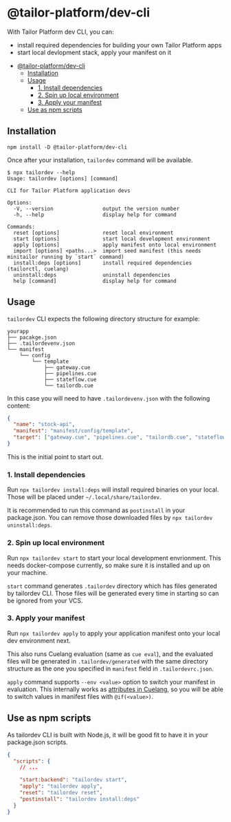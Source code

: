 # @tailor-platform/dev-cli

With Tailor Platform dev CLI, you can:

- install required dependencies for building your own Tailor Platform apps
- start local devlopment stack, apply your manifest on it

* [@tailor-platform/dev-cli](#tailor-platformdev-cli)
  - [Installation](#installation)
  - [Usage](#usage)
    - [1. Install dependencies](#1-install-dependencies)
    - [2. Spin up local environment](#2-spin-up-local-environment)
    - [3. Apply your manifest](#3-apply-your-manifest)
  - [Use as npm scripts](#use-as-npm-scripts)

## Installation

```
npm install -D @tailor-platform/dev-cli
```

Once after your installation, `tailordev` command will be available.

```
$ npx tailordev --help
Usage: tailordev [options] [command]

CLI for Tailor Platform application devs

Options:
  -V, --version                output the version number
  -h, --help                   display help for command

Commands:
  reset [options]              reset local environment
  start [options]              start local development environment
  apply [options]              apply manifest onto local environment
  import [options] <paths...>  import seed manifest (this needs minitailor running by `start` command)
  install:deps [options]       install required dependencies (tailorctl, cuelang)
  uninstall:deps               uninstall dependencies
  help [command]               display help for command
```

## Usage

`tailordev` CLI expects the following directory structure for example:

```
yourapp
├── pacakge.json
├── .tailordevenv.json
└── manifest
    └── config
        └── template
            ├── gateway.cue
            ├── pipelines.cue
            ├── stateflow.cue
            └── tailordb.cue
```

In this case you will need to have `.tailordevenv.json` with the following content:

```json
{
  "name": "stock-api",
  "manifest": "manifest/config/template",
  "target": ["gateway.cue", "pipelines.cue", "tailordb.cue", "stateflow.cue"]
}
```

This is the initial point to start out.

### 1. Install dependencies

Run `npx tailordev install:deps` will install required binaries on your local. Those will be placed under `~/.local/share/tailordev`.

It is recommended to run this command as `postinstall` in your package.json. You can remove those downloaded files by `npx tailordev uninstall:deps`.

### 2. Spin up local environment

Run `npx tailordev start` to start your local development envrionment. This needs docker-compose currently, so make sure it is installed and up on your machine.

`start` command generates `.tailordev` directory which has files generated by tailordev CLI. Those files will be generated every time in starting so can be ignored from your VCS.

### 3. Apply your manifest

Run `npx tailordev apply` to apply your application manifest onto your local dev environment next.

This also runs Cuelang evaluation (same as `cue eval`), and the evaluated files will be generated in `.tailordev/generated` with the same directory structure as the one you specified in `manifest` field in `.tailordevrc.json`.

`apply` command supports `--env <value>` option to switch your manifest in evaluation. This internally works as [attributes in Cuelang](https://cuetorials.com/deep-dives/attributes/#cues-attributes), so you will be able to switch values in manifest files with `@if(<value>)`.

## Use as npm scripts

As tailordev CLI is built with Node.js, it will be good fit to have it in your package.json scripts.

```json
{
  "scripts": {
    // ...

    "start:backend": "tailordev start",
    "apply": "tailordev apply",
    "reset": "tailordev reset",
    "postinstall": "tailordev install:deps"
  }
}
```
